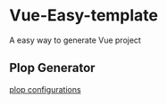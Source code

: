# Vue-Easy-template
A easy way to generate Vue project


## Plop Generator 
[plop configurations](https://github.com/winoooops/vue-easy-template/tree/main/settings/plop)
